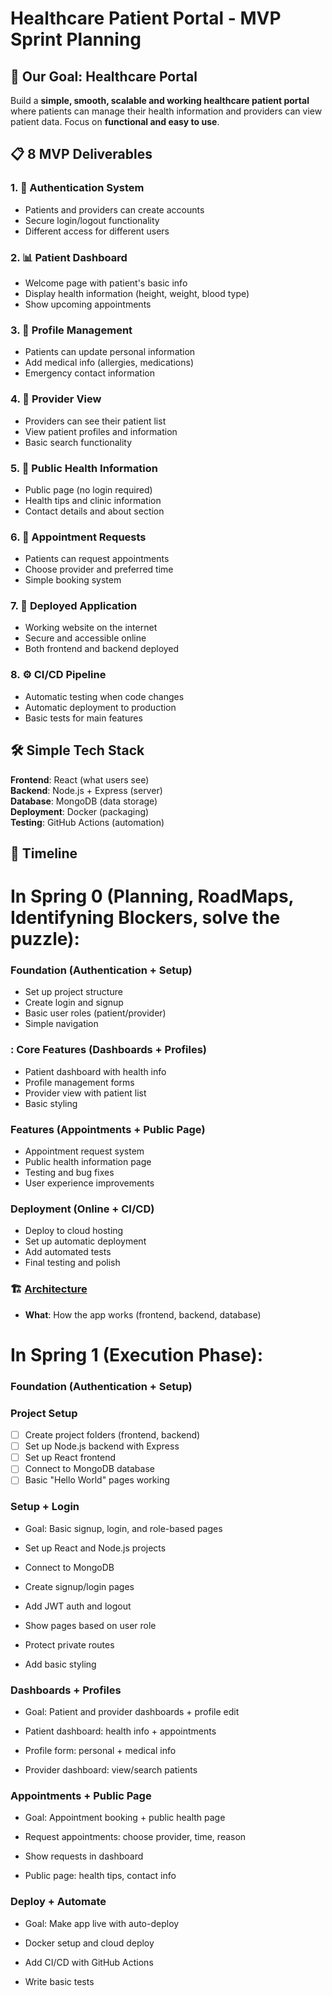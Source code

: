 # Healthcare Patient Portal - MVP Sprint Planning

## 🎯 Our Goal: Healthcare Portal

Build a **simple, smooth, scalable and working healthcare patient portal** where patients can manage their health information and providers can view patient data. Focus on **functional and easy to use**.

## 📋 8 MVP Deliverables

### 1. 🔐 **Authentication System**
- Patients and providers can create accounts
- Secure login/logout functionality
- Different access for different users

### 2. 📊 **Patient Dashboard**
- Welcome page with patient's basic info
- Display health information (height, weight, blood type)
- Show upcoming appointments

### 3. 👤 **Profile Management**
- Patients can update personal information
- Add medical info (allergies, medications)
- Emergency contact information

### 4. 🏥 **Provider View**
- Providers can see their patient list
- View patient profiles and information
- Basic search functionality

### 5. 📄 **Public Health Information**
- Public page (no login required)
- Health tips and clinic information
- Contact details and about section

### 6. 📅 **Appointment Requests**
- Patients can request appointments
- Choose provider and preferred time
- Simple booking system

### 7. 🚀 **Deployed Application**
- Working website on the internet
- Secure and accessible online
- Both frontend and backend deployed

### 8. ⚙️ **CI/CD Pipeline**
- Automatic testing when code changes
- Automatic deployment to production
- Basic tests for main features

## 🛠️ Simple Tech Stack

**Frontend**: React (what users see)  
**Backend**: Node.js + Express (server)  
**Database**: MongoDB (data storage)  
**Deployment**: Docker (packaging)  
**Testing**: GitHub Actions (automation)

## 📅 Timeline

# In Spring 0 (Planning, RoadMaps, Identifyning Blockers, solve the puzzle):

### **Foundation** (Authentication + Setup)
- Set up project structure
- Create login and signup
- Basic user roles (patient/provider)
- Simple navigation

### **: Core Features** (Dashboards + Profiles)
- Patient dashboard with health info
- Profile management forms
- Provider view with patient list
- Basic styling

### **Features** (Appointments + Public Page)
- Appointment request system
- Public health information page
- Testing and bug fixes
- User experience improvements

### **Deployment** (Online + CI/CD)
- Deploy to cloud hosting
- Set up automatic deployment
- Add automated tests
- Final testing and polish

### 🏗️ **[Architecture](./Sprint-Planning/architecture.md)**
- **What**: How the app works (frontend, backend, database)


# In Spring 1 (Execution Phase):
  
### Foundation (Authentication + Setup)

### Project Setup
- [ ] Create project folders (frontend, backend)
- [ ] Set up Node.js backend with Express
- [ ] Set up React frontend
- [ ] Connect to MongoDB database
- [ ] Basic "Hello World" pages working

### Setup + Login
- Goal: Basic signup, login, and role-based pages

- Set up React and Node.js projects

- Connect to MongoDB

- Create signup/login pages

- Add JWT auth and logout

- Show pages based on user role

- Protect private routes

- Add basic styling

### Dashboards + Profiles
- Goal: Patient and provider dashboards + profile edit

- Patient dashboard: health info + appointments

- Profile form: personal + medical info

- Provider dashboard: view/search patients

### Appointments + Public Page
- Goal: Appointment booking + public health page

- Request appointments: choose provider, time, reason

- Show requests in dashboard

- Public page: health tips, contact info

### Deploy + Automate
- Goal: Make app live with auto-deploy

- Docker setup and cloud deploy

- Add CI/CD with GitHub Actions

- Write basic tests

